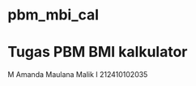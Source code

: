 # pbm_mbi_cal

Tugas PBM BMI kalkulator
========================
M Amanda Maulana Malik I
212410102035
